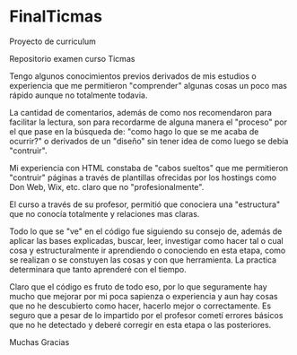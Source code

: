 # FinalTicmas

 Proyecto de curriculum

Repositorio examen curso Ticmas

Tengo algunos conocimientos previos derivados de mis estudios o experiencia que me permitieron
"comprender" algunas cosas un poco mas rápido aunque no totalmente todavia.

La cantidad de comentarios, además de como nos recomendaron para facilitar la lectura, son para recordarme
de alguna manera el "proceso" por el que pase en la búsqueda de: "como hago lo que se me acaba de ocurrir?" o
derivados de un "diseño" sin tener idea de como luego se debía "contruir".

Mi experiencia con HTML constaba de "cabos sueltos" que me permitieron "contruir" páginas a través de plantillas
ofrecidas por los hostings como Don Web, Wix, etc. claro que no "profesionalmente".

El curso a través de su profesor, permitió que conociera una "estructura" que no conocía totalmente
 y relaciones mas claras.

Todo lo que se "ve" en el código fue siguiendo su consejo de, además de aplicar las bases explicadas, buscar, leer, investigar
como hacer tal o cual cosa y estructuralmente ir aprendiendo o conociendo en esta etapa, como se realizan o se 
constuyen las cosas y con que herramienta. La practica determinara que tanto aprenderé con el tiempo.

Claro que el código es fruto de todo eso, por lo que seguramente hay mucho que mejorar por mi poca sapienza o experiencia
y aun hay cosas que no he descubierto como hacer, hacerlo mejor o correctamente. Es seguro que a pesar de lo impartido por el 
profesor cometí errores básicos que no he detectado y deberé corregir en esta etapa o las posteriores.

Muchas Gracias

